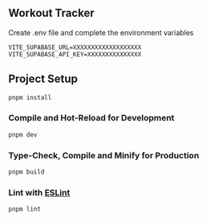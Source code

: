 ## Workout Tracker
Create .env file and complete the environment variables
```
VITE_SUPABASE_URL=XXXXXXXXXXXXXXXXXXX
VITE_SUPABASE_API_KEY=XXXXXXXXXXXXXXX
```

## Project Setup

```sh
pnpm install
```

### Compile and Hot-Reload for Development

```sh
pnpm dev
```

### Type-Check, Compile and Minify for Production

```sh
pnpm build
```

### Lint with [ESLint](https://eslint.org/)

```sh
pnpm lint
```
